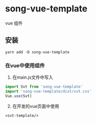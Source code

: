 # song-vue-template
vue 组件

## 安装
```
yarn add -D song-vue-template
```

### 在vue中使用组件

1. 在main.js文件中写入

``` javascript
import Svt from 'song-vue-template'
import 'song-vue-template/dist/svt.css'
Vue.use(Svt)

```

2. 在开发的vue页面中使用
```
<svt-template/>
```
